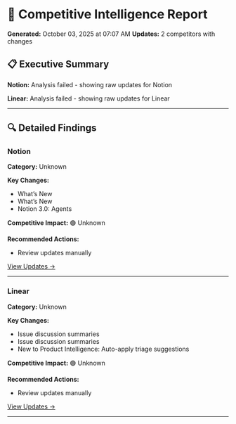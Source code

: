 # 🎯 Competitive Intelligence Report

**Generated:** October 03, 2025 at 07:07 AM
**Updates:** 2 competitors with changes

## 📋 Executive Summary

**Notion:** Analysis failed - showing raw updates for Notion

**Linear:** Analysis failed - showing raw updates for Linear

---

## 🔍 Detailed Findings

### Notion

**Category:** Unknown

**Key Changes:**
- What’s New
- What’s New
- Notion 3.0: Agents

**Competitive Impact:** 🟢 Unknown

**Recommended Actions:**
- Review updates manually

[View Updates →](https://www.notion.so/releases)

---

### Linear

**Category:** Unknown

**Key Changes:**
- Issue discussion summaries
- Issue discussion summaries⁠
- New to Product Intelligence: Auto-apply triage suggestions

**Competitive Impact:** 🟢 Unknown

**Recommended Actions:**
- Review updates manually

[View Updates →](https://linear.app/changelog)

---

